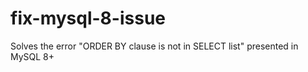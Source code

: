 # fix-mysql-8-issue

Solves the error "ORDER BY clause is not in SELECT list" presented in MySQL 8+
